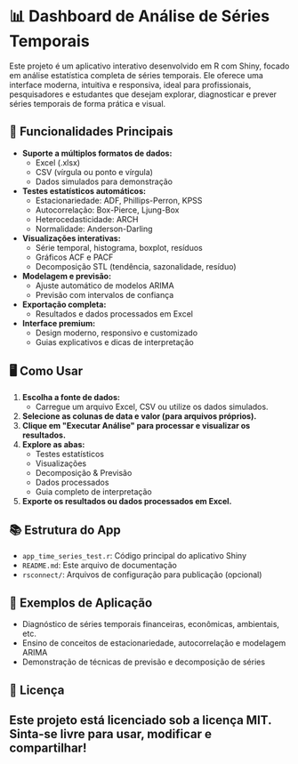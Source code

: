 # 📊 Dashboard de Análise de Séries Temporais

Este projeto é um aplicativo interativo desenvolvido em R com Shiny, focado em análise estatística completa de séries temporais. Ele oferece uma interface moderna, intuitiva e responsiva, ideal para profissionais, pesquisadores e estudantes que desejam explorar, diagnosticar e prever séries temporais de forma prática e visual.

## 🚀 Funcionalidades Principais

- **Suporte a múltiplos formatos de dados:**
  - Excel (.xlsx)
  - CSV (vírgula ou ponto e vírgula)
  - Dados simulados para demonstração
- **Testes estatísticos automáticos:**
  - Estacionariedade: ADF, Phillips-Perron, KPSS
  - Autocorrelação: Box-Pierce, Ljung-Box
  - Heterocedasticidade: ARCH
  - Normalidade: Anderson-Darling
- **Visualizações interativas:**
  - Série temporal, histograma, boxplot, resíduos
  - Gráficos ACF e PACF
  - Decomposição STL (tendência, sazonalidade, resíduo)
- **Modelagem e previsão:**
  - Ajuste automático de modelos ARIMA
  - Previsão com intervalos de confiança
- **Exportação completa:**
  - Resultados e dados processados em Excel
- **Interface premium:**
  - Design moderno, responsivo e customizado
  - Guias explicativos e dicas de interpretação


## 🖥️ Como Usar

1. **Escolha a fonte de dados:**
   - Carregue um arquivo Excel, CSV ou utilize os dados simulados.
2. **Selecione as colunas de data e valor (para arquivos próprios).**
3. **Clique em "Executar Análise" para processar e visualizar os resultados.**
4. **Explore as abas:**
   - Testes estatísticos
   - Visualizações
   - Decomposição & Previsão
   - Dados processados
   - Guia completo de interpretação
4. **Exporte os resultados ou dados processados em Excel.**

## 📚 Estrutura do App

- `app_time_series_test.r`: Código principal do aplicativo Shiny
- `README.md`: Este arquivo de documentação
- `rsconnect/`: Arquivos de configuração para publicação (opcional)

## 📝 Exemplos de Aplicação

- Diagnóstico de séries temporais financeiras, econômicas, ambientais, etc.
- Ensino de conceitos de estacionariedade, autocorrelação e modelagem ARIMA
- Demonstração de técnicas de previsão e decomposição de séries


## 📄 Licença

Este projeto está licenciado sob a licença MIT. Sinta-se livre para usar, modificar e compartilhar!
---

